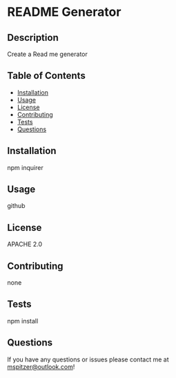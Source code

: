 

# README Generator

## Description

 Create a Read me generator

 ## Table of Contents
 * [Installation](#installation)
 * [Usage](#usage)
 * [License](#license)
 * [Contributing](#contributing)
 * [Tests](#tests)
 * [Questions](#questions)
 
## Installation

npm inquirer
    
## Usage

github 

## License

APACHE 2.0

## Contributing

none

## Tests

npm install

## Questions

If you have any questions or issues please contact me at <mspitzer@outlook.com>!

